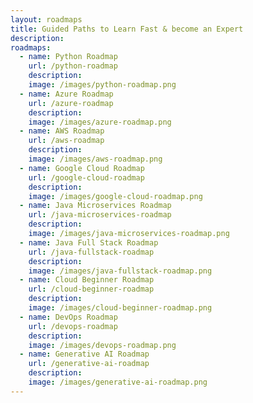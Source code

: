 ```yaml
---
layout: roadmaps
title: Guided Paths to Learn Fast & become an Expert
description:
roadmaps:
  - name: Python Roadmap
    url: /python-roadmap
    description:
    image: /images/python-roadmap.png
  - name: Azure Roadmap
    url: /azure-roadmap
    description:
    image: /images/azure-roadmap.png
  - name: AWS Roadmap
    url: /aws-roadmap
    description:
    image: /images/aws-roadmap.png
  - name: Google Cloud Roadmap
    url: /google-cloud-roadmap
    description:
    image: /images/google-cloud-roadmap.png
  - name: Java Microservices Roadmap
    url: /java-microservices-roadmap
    description:
    image: /images/java-microservices-roadmap.png
  - name: Java Full Stack Roadmap
    url: /java-fullstack-roadmap
    description:
    image: /images/java-fullstack-roadmap.png
  - name: Cloud Beginner Roadmap
    url: /cloud-beginner-roadmap
    description:
    image: /images/cloud-beginner-roadmap.png
  - name: DevOps Roadmap
    url: /devops-roadmap
    description:
    image: /images/devops-roadmap.png
  - name: Generative AI Roadmap
    url: /generative-ai-roadmap
    description:
    image: /images/generative-ai-roadmap.png
---
```


